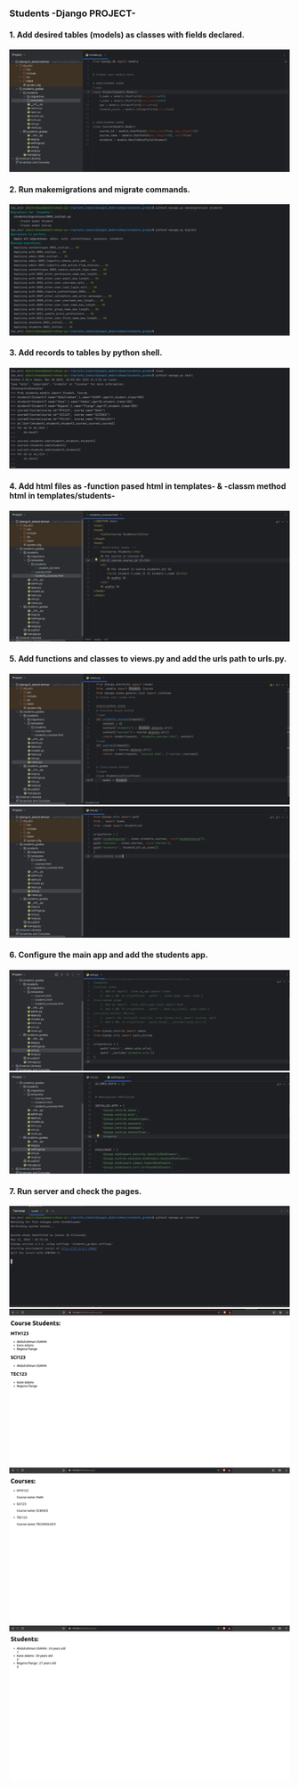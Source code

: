 ### Students -Django PROJECT-

#### **1. Add desired tables (models) as classes with fields declared.**  
![](https://github.com/abdulrahman102/Django2-students/blob/master/screenshots/1.png)  
  
#### **2. Run makemigrations and migrate commands.**  
![](https://github.com/abdulrahman102/Django2-students/blob/master/screenshots/2.png)  


#### **3. Add records to tables by python shell.**  
![](https://github.com/abdulrahman102/Django2-students/blob/master/screenshots/4.png)



#### **4. Add html files as -function pased html in templates- & -classm method html in templates/students-**  
![](https://github.com/abdulrahman102/Django2-students/blob/master/screenshots/5.png)


#### **5. Add functions and classes to views.py and add the urls path to urls.py.**  
![](https://github.com/abdulrahman102/Django2-students/blob/master/screenshots/6.png) 
![](https://github.com/abdulrahman102/Django2-students/blob/master/screenshots/7.png) 

  

#### **6. Configure the main app and add the students app.**  
![](https://github.com/abdulrahman102/Django2-students/blob/master/screenshots/8.png)  
![](https://github.com/abdulrahman102/Django2-students/blob/master/screenshots/9.png)  



#### **7. Run server and check the pages.**  
![](https://github.com/abdulrahman102/Django2-students/blob/master/screenshots/10.png)  
![](https://github.com/abdulrahman102/Django2-students/blob/master/screenshots/11.png)  
![](https://github.com/abdulrahman102/Django2-students/blob/master/screenshots/12.png)  
![](https://github.com/abdulrahman102/Django2-students/blob/master/screenshots/13.png)  



